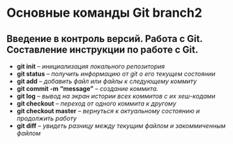 # Основные команды Git branch2
## Введение в контроль версий. Работа с Git. Составление инструкции по работе с Git.
* __git init__ – _инициализация локального репозитория_
* __git status__ – _получить информацию от git о его текущем состоянии_
* __git add__ – _добавить файл или файлы к следующему коммиту_
* __git commit -m “message”__ – _создание коммита._
* __git log__ – _вывод на экран истории всех коммитов с их хеш-кодами_
* __git checkout__ – _переход от одного коммита к другому_
* __git checkout master__ – _вернуться к актуальному состоянию и продолжить работу_
* __git diff__ – _увидеть разницу между текущим файлом и закоммиченным файлом_